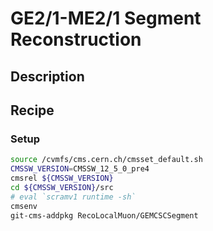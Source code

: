 # GE2/1-ME2/1 Segment Reconstruction
## Description

## Recipe
### Setup
```bash
source /cvmfs/cms.cern.ch/cmsset_default.sh
CMSSW_VERSION=CMSSW_12_5_0_pre4
cmsrel ${CMSSW_VERSION}
cd ${CMSSW_VERSION}/src
# eval `scramv1 runtime -sh`
cmsenv
git-cms-addpkg RecoLocalMuon/GEMCSCSegment
```
